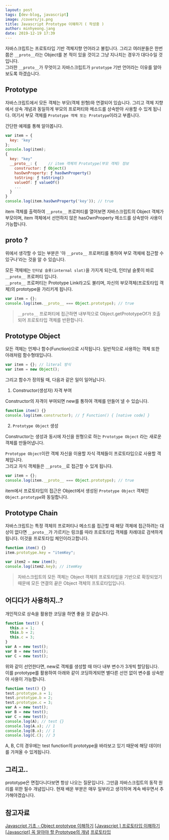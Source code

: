 ```yaml
---
layout: post
tags: [dev-blog, javascript]
image: /covers/js.png
title: Javascript Prototype 이해하기 ( 작성중 )
author: minhyeong.jang
date: 2019-12-19 17:39
---
```


자바스크립트는 프로토타입 기반 객체지향 언어라고 불립니다. 그리고 여러분들은 한번 쯤은 `__proto__`라는 Object를 본 적이 있을 것이고 그냥 지나치는 경우가 대다수일 것 입니다.  
그러한 `__proto__`가 무엇이고 자바스크립트가 `prototype` 기반 언어라는 이유를 알아보도록 하겠습니다.

## Prototype

자바스크립트에서 모든 객체는 부모(객체 원형)와 연결되어 있습니다. 그리고 객체 지향에서 상속 개념과 동일하게 부모의 프로퍼티와 메소드를 상속받아 사용할 수 있게 됩니다. 여기서 부모 객체를 `Prototype 객체 또는 Prototype`이라고 부릅니다.

간단한 예제를 통해 알아봅니다.

```js
var item = {
  key: 'key'
};
console.log(item);
{
  key: "key"
  __proto__: {     // item 객체의 Prototype(부모 객체) 정보
    constructor: ƒ Object()
    hasOwnProperty: ƒ hasOwnProperty()
    toString: ƒ toString()
    valueOf: ƒ valueOf()
    ...
  }
}
console.log(item.hasOwnProperty('key')); // true
```

item 객체를 출력하여 `__proto__` 프로퍼티를 열어보면 자바스크립트의 Object 객체가 부모이며,
item 객체에서 선언하지 않은 hasOwnProperty 메소드를 상속받아 사용이 가능합니다.

## **proto** ?

위에서 생각할 수 있는 부분은 '아 `__proto__` 프로퍼티를 통하여 부모 객체에 접근할 수 있구나'라는 것을 알 수 있습니다.

모든 객체에는 `인터널 슬롯(internal slot)`을 가지게 되는데, 인터널 슬롯이 바로 `__proto__` 프로퍼티 입니다.  
`__proto__` 프로퍼티는 Prototype Link라고도 불리며, 자신의 부모객체(프로토타입 객체)의 prototype을 가리키게 됩니다.

```js
var item = {};
console.log(item.__proto__ === Object.prototype); // true
```

> `__proto__` 프로퍼티에 접근하면 내부적으로 Object.getPrototypeOf가 호출되어 프로토타입 객체를 반환합니다.

## Prototype Object

모든 객체는 언제나 함수(Function)으로 시작됩니다. 일반적으로 사용하는 객체 또한 아래처럼 함수형태입니다.

```js
var item = {}; // literal 방식
var item = new Object();
```

그리고 함수가 정의될 때, 다음과 같은 일이 일어납니다.

1. Constructor(생성자) 자격 부여

Constructor의 자격이 부여되면 new를 통하여 객체를 만들어 낼 수 있습니다.

```js
function item() {}
console.log(item.constructor); // ƒ Function() { [native code] }
```

2. `Prototype Object` 생성

Constructor는 생성과 동시에 자신을 원형으로 하는 `Prototype Object` 라는 새로운 객체를 만들어냅니다.

`Prototype Object`이란 객체 자신을 이용할 자식 객체들이 프로토타입으로 사용할 객체입니다.  
그리고 자식 객체들은 `__proto__`로 접근할 수 있게 됩니다.

```js
var item = {};
console.log(item.__proto__ === Object.prototype); // true
```

item에서 프로토타입의 접근은 Object에서 생성된 `Prototype Object` 객체인 `Object.prototype`와 동일합니다.

## Prototype Chain

자바스크립트는 특정 객체의 프로퍼티나 메소드를 접근할 때 해당 객체에 접근하려는 대상이 없다면 `__proto__`가 가르키는 링크를 따라 프로토타입 객체를 차례대로 검색하게 됩니다. 이것을 프로토타입 체인이라고합니다.

```js
function item() {}
item.prototype.key = "itemKey";

var item2 = new item();
console.log(item2.key); // itemKey
```

> 자바스크립트의 모든 객체는 Object 객체의 프로토타입을 기반으로 확장되었기 때문에 모든 연결의 끝은 Object 객체의 프토로타입입니다.

## 어디다가 사용하지..?

개인적으로 상속을 활용한 코딩을 하면 좋을 것 같습니다.

```js
function test() {
  this.a = 1;
  this.b = 2;
  this.c = 3;
}
var A = new test();
var B = new test();
var C = new test();
```

위와 같이 선언한다면, new로 객체를 생성할 때 마다 내부 변수가 3개씩 할당됩니다.  
이를 prototype를 활용하여 아래와 같이 코딩하게되면 별다른 선언 없이 변수를 상속받아 사용이 가능합니다.

```js
function test() {}
test.prototype.a = 1;
test.prototype.b = 2;
test.prototype.c = 3;
var A = new test();
var B = new test();
var C = new test();
console.log(A); // test {}
console.log(A.a); // 1
console.log(B.a); // 1
console.log(C.C); // 3
```

A, B, C의 경우에는 test function의 prototype을 바라보고 있기 때문에 해당 데이터를 가져올 수 있게됩니다.

## 그리고..

prototype은 면접다니다보면 항상 나오는 질문입니다. 그만큼 자바스크립트의 동작 원리를 위한 필수 개념입니다.
현재 배운 부분은 매우 일부라고 생각하며 계속 배우면서 추가해야겠습니다.

## 참고자료

[Javascript 기초 - Object prototype 이해하기](http://insanehong.kr/post/javascript-prototype/)
[[Javascript ] 프로토타입 이해하기](https://medium.com/@bluesh55/javascript-prototype-%EC%9D%B4%ED%95%B4%ED%95%98%EA%B8%B0-f8e67c286b67)
[[Javascript] 꼭 알아야 할 Prototype의 개념](https://velog.io/@afant/Javascript-%EA%BC%AD-%EC%95%8C%EC%95%84%EC%95%BC-%ED%95%A0-Prototype%EC%9D%98-%EA%B0%9C%EB%85%90-)
[프로토타입](https://poiemaweb.com/js-prototype)